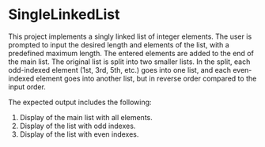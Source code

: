 # SingleLinkedList
This project implements a singly linked list of integer elements. 
The user is prompted to input the desired length and elements of the list, with a predefined maximum length. 
The entered elements are added to the end of the main list. The original list is split into two smaller lists. 
In the split, each odd-indexed element (1st, 3rd, 5th, etc.) goes into one list, and each even-indexed element 
goes into another list, but in reverse order compared to the input order.

The expected output includes the following:

1. Display of the main list with all elements.
2. Display of the list with odd indexes.
3. Display of the list with even indexes.
